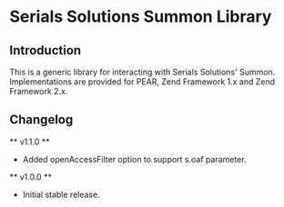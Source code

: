 Serials Solutions Summon Library
================================

Introduction
------------
This is a generic library for interacting with Serials Solutions' Summon.
Implementations are provided for PEAR, Zend Framework 1.x and Zend
Framework 2.x.

Changelog
---------
** v1.1.0 **
* Added openAccessFilter option to support s.oaf parameter.

** v1.0.0 **
* Initial stable release.